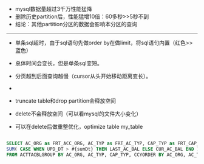 * mysql数据量超过3千万性能猛降
* 删除历史partition后，性能猛增10倍：60多秒&gt;&gt;5秒不到
* 结论：其他partition分区的数据会影响本分区的查询

---

* 单条sql超时，由于sql语句先做order by在做limit，将sql语句内置（红色&gt;&gt;蓝色）
* 总体时间会变长，但是单条sql变短。
* 分页越到后面查询越慢（cursor从头开始移动距离变长）。
* 
* truncate table和drop partition会释放空间

* delete不会释放空间（可以看mysql的文件大小变化）

* 可以在delete后做重整优化，optimize table my\_table

```sql

SELECT AC_ORG as FRT_ACC_ORG, AC_TYP as FRT_AC_TYP, CAP_TYP as FRT_CAP_TYP, CCY as FRT_CCY,
SUM( CASE WHEN UPD_DT > #{sumDt} THEN LAST_AC_BAL ELSE CUR_AC_BAL END ) AS FRT_AC_BAL
FROM ACTTACBLGROUP BY AC_ORG, AC_TYP, CAP_TYP, CCYORDER BY AC_ORG, AC_TYP, CAP_TYP, CCY; 


```

